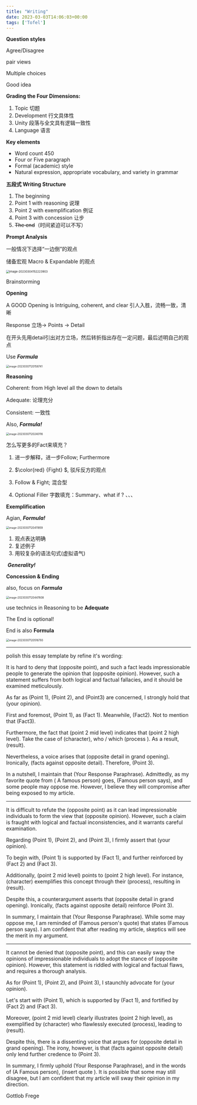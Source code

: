 ```yaml
---
title: "Writing"
date: 2023-03-03T14:06:03+00:00
tags: ['Tofel']
---
```

**Question styles**

Agree/Disagree

pair views

Multiple choices

Good idea

**Grading the Four Dimensions:**

1. Topic 切题
2. Development 行文具体性
3. Unity 段落与全文具有逻辑一致性
4. Language 语言

**Key elements**

- Word count 450
- Four or Five paragraph
- Formal (academic) style
- Natural expression, appropriate vocabulary, and variety in grammar

**五段式 Writing Structure**

1. The beginning
2. Point 1 with reasoning 说理
3. Point 2 with exemplification 例证
4. Point 3 with concession 让步
5. ~~The end~~（时间紧迫可以不写）

**Prompt Analysis**

一般情况下选择“一边倒”的观点

储备宏观 Macro & Expandable 的观点

<img src="http://img.reedyoung.cn/image-20230304152223903.png" alt="image-20230304152223903" style="zoom:55%;margin: 0 auto;" />

Brainstorming

**Opening**

A GOOD Opening is Intriguing, coherent, and clear 引人入胜，流畅一致，清晰

Response 立场-> Points -> Detail

在开头先用detail引出对方立场，然后转折指出存在一定问题，最后述明自己的观点

Use ***Formula***

<img src="http://img.reedyoung.cn/image-20230307120158741.png" alt="image-20230307120158741" style="zoom:50%;margin: 0 auto;" />

**Reasoning**

Coherent: from High level all the down to details

Adequate: 论理充分

Consistent: 一致性

Also, ***Formula!***

<img src="http://img.reedyoung.cn/image-20230307120240116.png" alt="image-20230307120240116" style="zoom:50%;margin: 0 auto;" />

 怎么写更多的Fact来填充？

1. 进一步解释，进一步Follow; Furthermore

2. $\color{red} {Fight} $, 驳斥反方的观点

3. Follow & Fight; 混合型

4. Optional Filler 字数填充：Summary、what if ? 、、、

**Exemplification**

Agian, ***Formula!***

<img src="http://img.reedyoung.cn/image-20230307120411859.png" alt="image-20230307120411859" style="zoom:50%;margin: 0 auto;" />

1. 观点表达明确
2. 复述例子
3. 用较复杂的语法句式(虚拟语气)

​	***Generality!***

**Concession & Ending**

also, focus on ***Formula***

<img src="http://img.reedyoung.cn/image-20230307120447608.png" alt="image-20230307120447608" style="zoom:50%;margin: 0 auto;" />

use technics in Reasoning to be **Adequate**

The End is optional!

End is also **Formula**

<img src="http://img.reedyoung.cn/image-20230307120516793.png" alt="image-20230307120516793" style="zoom:50%;margin: 0 auto;" />

---

polish this essay template by refine it's wording: 

It is hard to deny that (opposite point), and such a fact leads impressionable people to generate the opinion that (opposite opinion). However, such a statement suffers from both logical and factual fallacies, and it should be examined meticulously.

As far as (Point 1), (Point 2), and (Point3) are concerned, I strongly hold that (your opinion).

First and foremost, (Point 1), as (Fact 1). Meanwhile, (Fact2). Not to mention that (Fact3).

Furthermore, the fact that (point 2 mid level) indicates that (point 2 high level). Take the case of (character), who / which (process ). As a result, (result).

Nevertheless, a voice arises that (opposite detail in grand opening). Ironically, (facts against opposite detail). Therefore, (Point 3).

In a nutshell, I maintain that (Your Response Paraphrase). Admittedly, as my favorite quote from ( A famous person) goes, (Famous person says), and some people may oppose me. However, I believe they will compromise after being exposed to my article.

---

It is difficult to refute the (opposite point) as it can lead impressionable individuals to form the view that (opposite opinion). However, such a claim is fraught with logical and factual inconsistencies, and it warrants careful examination.

Regarding (Point 1), (Point 2), and (Point 3), I firmly assert that (your opinion).

To begin with, (Point 1) is supported by (Fact 1), and further reinforced by (Fact 2) and (Fact 3).

Additionally, (point 2 mid level) points to (point 2 high level). For instance, (character) exemplifies this concept through their (process), resulting in (result).

Despite this, a counterargument asserts that (opposite detail in grand opening). Ironically, (facts against opposite detail) reinforce (Point 3).

In summary, I maintain that (Your Response Paraphrase). While some may oppose me, I am reminded of (Famous person's quote) that states (Famous person says). I am confident that after reading my article, skeptics will see the merit in my argument.

---

It cannot be denied that (opposite point), and this can easily sway the opinions of impressionable individuals to adopt the stance of (opposite opinion). However, this statement is riddled with logical and factual flaws, and requires a thorough analysis.

As for (Point 1), (Point 2), and (Point 3), I staunchly advocate for (your opinion).

Let's start with (Point 1), which is supported by (Fact 1), and fortified by (Fact 2) and (Fact 3).

Moreover, (point 2 mid level) clearly illustrates (point 2 high level), as exemplified by (character) who flawlessly executed (process), leading to (result).

Despite this, there is a dissenting voice that argues for (opposite detail in grand opening). The irony, however, is that (facts against opposite detail) only lend further credence to (Point 3).

In summary, I firmly uphold (Your Response Paraphrase), and in the words of (A Famous person), (insert quote ). It is possible that some may still disagree, but I am confident that my article will sway their opinion in my direction.

Gottlob Frege
